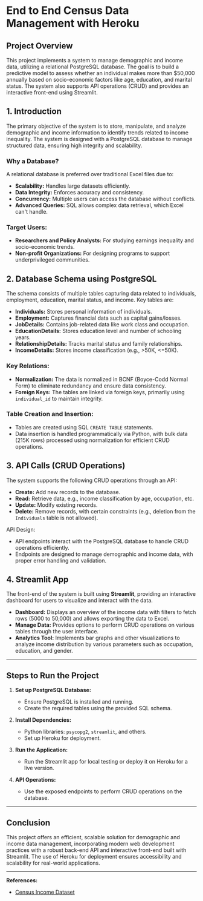 # End to End Census Data Management with Heroku

## Project Overview

This project implements a system to manage demographic and income data, utilizing a relational PostgreSQL database. The goal is to build a predictive model to assess whether an individual makes more than $50,000 annually based on socio-economic factors like age, education, and marital status. The system also supports API operations (CRUD) and provides an interactive front-end using Streamlit.

## 1. **Introduction**

The primary objective of the system is to store, manipulate, and analyze demographic and income information to identify trends related to income inequality. The system is designed with a PostgreSQL database to manage structured data, ensuring high integrity and scalability.

### Why a Database?
A relational database is preferred over traditional Excel files due to:
- **Scalability:** Handles large datasets efficiently.
- **Data Integrity:** Enforces accuracy and consistency.
- **Concurrency:** Multiple users can access the database without conflicts.
- **Advanced Queries:** SQL allows complex data retrieval, which Excel can't handle.
  
### Target Users:
- **Researchers and Policy Analysts:** For studying earnings inequality and socio-economic trends.
- **Non-profit Organizations:** For designing programs to support underprivileged communities.

## 2. **Database Schema using PostgreSQL**

The schema consists of multiple tables capturing data related to individuals, employment, education, marital status, and income. Key tables are:

- **Individuals:** Stores personal information of individuals.
- **Employment:** Captures financial data such as capital gains/losses.
- **JobDetails:** Contains job-related data like work class and occupation.
- **EducationDetails:** Stores education level and number of schooling years.
- **RelationshipDetails:** Tracks marital status and family relationships.
- **IncomeDetails:** Stores income classification (e.g., >50K, <=50K).

### Key Relations:
- **Normalization:** The data is normalized in BCNF (Boyce-Codd Normal Form) to eliminate redundancy and ensure data consistency.
- **Foreign Keys:** The tables are linked via foreign keys, primarily using `individual_id` to maintain integrity.

### Table Creation and Insertion:
- Tables are created using SQL `CREATE TABLE` statements.
- Data insertion is handled programmatically via Python, with bulk data (215K rows) processed using normalization for efficient CRUD operations.

## 3. **API Calls (CRUD Operations)**

The system supports the following CRUD operations through an API:
- **Create:** Add new records to the database.
- **Read:** Retrieve data, e.g., income classification by age, occupation, etc.
- **Update:** Modify existing records.
- **Delete:** Remove records, with certain constraints (e.g., deletion from the `Individuals` table is not allowed).

API Design:
- API endpoints interact with the PostgreSQL database to handle CRUD operations efficiently.
- Endpoints are designed to manage demographic and income data, with proper error handling and validation.

## 4. **Streamlit App**

The front-end of the system is built using **Streamlit**, providing an interactive dashboard for users to visualize and interact with the data.

- **Dashboard:** Displays an overview of the income data with filters to fetch rows (5000 to 50,000) and allows exporting the data to Excel.
- **Manage Data:** Provides options to perform CRUD operations on various tables through the user interface.
- **Analytics Tool:** Implements bar graphs and other visualizations to analyze income distribution by various parameters such as occupation, education, and gender.

---

## Steps to Run the Project

1. **Set up PostgreSQL Database:**
   - Ensure PostgreSQL is installed and running.
   - Create the required tables using the provided SQL schema.

2. **Install Dependencies:**
   - Python libraries: `psycopg2`, `streamlit`, and others.
   - Set up Heroku for deployment.

3. **Run the Application:**
   - Run the Streamlit app for local testing or deploy it on Heroku for a live version.

4. **API Operations:**
   - Use the exposed endpoints to perform CRUD operations on the database.

---

## Conclusion

This project offers an efficient, scalable solution for demographic and income data management, incorporating modern web development practices with a robust back-end API and interactive front-end built with Streamlit. The use of Heroku for deployment ensures accessibility and scalability for real-world applications.

---

**References:**
- [Census Income Dataset](https://archive.ics.uci.edu/dataset/20/census+income)
